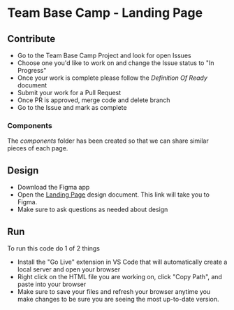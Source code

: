 # Team Base Camp - Landing Page

## Contribute
- Go to the Team Base Camp Project and look for open Issues
- Choose one you'd like to work on and change the Issue status to "In Progress"
- Once your work is complete please follow the *Definition Of Ready* document
- Submit your work for a Pull Request
- Once PR is approved, merge code and delete branch
- Go to the Issue and mark as complete

### Components
The *components* folder has been created so that we can share similar pieces of each page.

## Design
- Download the Figma app
- Open the [Landing Page](https://www.figma.com/file/Pucv53KDfj3qvLtRFWMK2E/HTML-CSS-Landing-Page) design document. This link will take you to Figma.
- Make sure to ask questions as needed about design

## Run
To run this code do 1 of 2 things
- Install the "Go Live" extension in VS Code that will automatically create a local server and open your browser
- Right click on the HTML file you are working on, click "Copy Path", and paste into your browser
- Make sure to save your files and refresh your browser anytime you make changes to be sure you are seeing the most up-to-date version.
